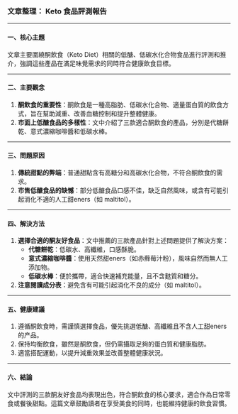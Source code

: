 ### 文章整理： Keto 食品評測報告

---

#### 一、核心主題  
文章主要圍繞酮飲食（Keto Diet）相關的低醣、低碳水化合物食品進行評測和推介，強調這些產品在滿足味覺需求的同時符合健康飲食目標。

---

#### 二、主要觀念  
1. **酮飲食的重要性**：酮飲食是一種高脂肪、低碳水化合物、適量蛋白質的飲食方式，旨在幫助減重、改善血糖控制和提升整體健康。  
2. **市面上低醣食品的多樣性**：文中介紹了三款適合酮飲食的產品，分別是代糖餅乾、意式濃縮咖啡醬和低碳水棒。  

---

#### 三、問題原因  
1. **傳統甜點的弊端**：普通甜點含有高糖分和高碳水化合物，不符合酮飲食的需求。  
2. **市售低醣食品的缺憾**：部分低醣食品口感不佳，缺乏自然風味，或含有可能引起消化不適的人工甜eners（如 maltitol）。  

---

#### 四、解決方法  
1. **選擇合適的酮友好食品**：文中推薦的三款產品針對上述問題提供了解決方案：  
   - **代糖餅乾**：低碳水、高纖維，口感酥脆。  
   - **意式濃縮咖啡醬**：使用天然甜eners（如赤蘚莓汁粉），風味自然而無人工添加物。  
   - **低碳水棒**：便於攜帶，適合快速補充能量，且不含麩質和糖分。  
2. **注意閱讀成分表**：避免含有可能引起消化不良的成分（如 maltitol）。  

---

#### 五、健康建議  
1. 遵循酮飲食時，需謹慎選擇食品，優先挑選低醣、高纖維且不含人工甜eners的产品。  
2. 保持均衡飲食，雖然是酮飲食，但仍需攝取足夠的蛋白質和健康脂肪。  
3. 適當搭配運動，以提升減重效果並改善整體健康狀況。  

---

#### 六、結論  
文中評測的三款酮友好食品均表現出色，符合酮飲食的核心要求，適合作為日常零食或餐後甜點。這篇文章鼓勵讀者在享受美食的同時，也能維持健康的飲食習慣。